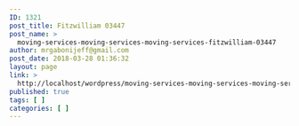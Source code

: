 ```yaml
---
ID: 1321
post_title: Fitzwilliam 03447
post_name: >
  moving-services-moving-services-moving-services-fitzwilliam-03447
author: mrgabonijeff@gmail.com
post_date: 2018-03-28 01:36:32
layout: page
link: >
  http://localhost/wordpress/moving-services-moving-services-moving-services-fitzwilliam-03447/
published: true
tags: [ ]
categories: [ ]
---
```

